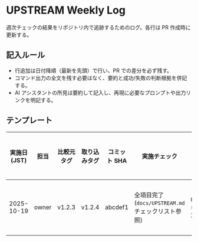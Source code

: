 # UPSTREAM Weekly Log

週次チェックの結果をリポジトリ内で追跡するためのログ。各行は PR 作成時に更新する。

## 記入ルール
- 行追加は日付降順（最新を先頭）で行い、PR での差分を必ず残す。
- コマンド出力の全文を残す必要はなく、要約と成功/失敗の判断根拠を併記する。
- AI アシスタントの所見は要約して記入し、再現に必要なプロンプトや出力リンクを明記する。

## テンプレート
| 実施日 (JST) | 担当 | 比較元タグ | 取り込みタグ | コミット SHA | 実施チェック | テスト結果要約 | AI サポート | デプロイ状況/備考 |
| --- | --- | --- | --- | --- | --- | --- | --- | --- |
| 2025-10-19 | owner | v1.2.3 | v1.2.4 | abcdef1 | 全項目完了 (`docs/UPSTREAM.md` チェックリスト参照) | `pytest`/`pnpm run test` 成功 | Diff 要約生成 / Breaking change 無 | デプロイ済み。影響なし |
